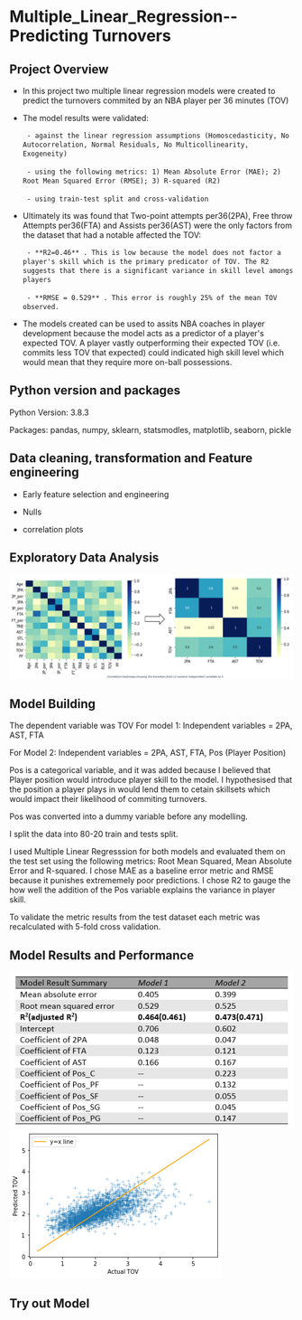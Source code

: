 # Multiple_Linear_Regression-- Predicting Turnovers 

## Project Overview
 - In this project two multiple linear regression models were created to predict the turnovers commited by an NBA player per 36 minutes (TOV)
 - The model results were validated:
 
        - against the linear regression assumptions (Homoscedasticity, No Autocorrelation, Normal Residuals, No Multicollinearity, Exogeneity)
        
        - using the following metrics: 1) Mean Absolute Error (MAE); 2) Root Mean Squared Error (RMSE); 3) R-squared (R2)
        
        - using train-test split and cross-validation 
        
 - Ultimately its was found that Two-point attempts per36(2PA), Free throw Attempts  per36(FTA) and Assists per36(AST)  were the only factors from the dataset that had a notable affected the TOV:
 
        - **R2=0.46** . This is low because the model does not factor a player's skill which is the primary predicator of TOV. The R2 suggests that there is a significant variance in skill level amongs players  
        
        - **RMSE = 0.529** . This error is roughly 25% of the mean TOV observed. 

- The models created can be used to assits NBA coaches in player development because the model acts as a predictor of a player's expected TOV. A player vastly outperforming their expected TOV (i.e. commits less TOV that expected) could indicated high skill level which would mean that they require more on-ball possessions.

## Python version and packages 
Python Version: 3.8.3

Packages: pandas, numpy, sklearn, statsmodles, matplotlib, seaborn, pickle

## Data cleaning, transformation and Feature engineering
- Early feature selection and engineering

- Nulls

- correlation plots
## Exploratory Data Analysis

![](https://github.com/favourumeh/Multiple_Linear_Regression---Predicting-Turnovers-/blob/main/Correlation%20plot.png)


## Model Building 
The dependent variable was TOV
For model 1: Independent variables = 2PA, AST, FTA

For Model 2: Independent variables = 2PA, AST, FTA, Pos (Player Position)

Pos is a categorical variable, and it was added because I believed that Player position would introduce player skill to the model. I hypothesised that the position a player plays in would lend them to cetain skillsets which would impact their likelihood of commiting turnovers. 

Pos was converted into a dummy variable before any modelling.

I split the data into 80-20 train and tests split. 

I used Multiple Linear Regresssion for both models and evaluated them on the test set using the following metrics: Root Mean Squared, Mean Absolute Error and R-squared. I chose MAE as a baseline error metric and RMSE because it punishes extrememely poor predictions. I chose R2 to gauge the how well the addition of the Pos variable explains the variance in player skill.  

To validate the metric results from the test dataset each metric was recalculated with 5-fold cross validation. 


## Model Results and Performance 
![](https://github.com/favourumeh/Multiple_Linear_Regression---Predicting-Turnovers-/blob/main/Model%20Summary%20result.png)
![](https://github.com/favourumeh/Multiple_Linear_Regression---Predicting-Turnovers-/blob/main/Model%201--%20Predicted%20V%20Actual%20TOV.png)
## Try out Model 
